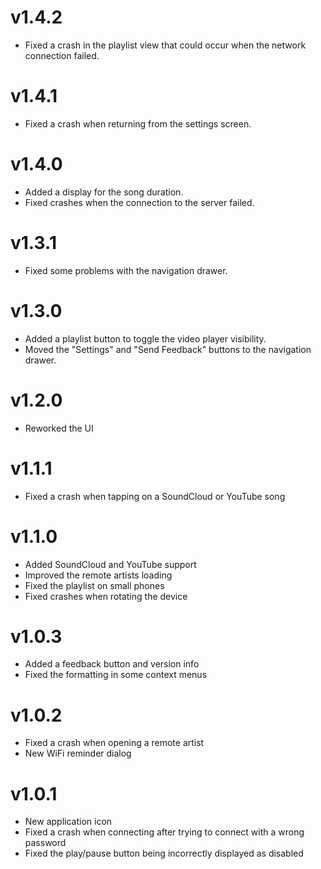 # v1.4.2
- Fixed a crash in the playlist view that could occur when the network connection failed.

# v1.4.1
- Fixed a crash when returning from the settings screen.

# v1.4.0
- Added a display for the song duration.
- Fixed crashes when the connection to the server failed.

# v1.3.1
- Fixed some problems with the navigation drawer.

# v1.3.0
- Added a playlist button to toggle the video player visibility.
- Moved the "Settings" and "Send Feedback" buttons to the navigation drawer.

# v1.2.0
- Reworked the UI

# v1.1.1
- Fixed a crash when tapping on a SoundCloud or YouTube song

# v1.1.0
- Added SoundCloud and YouTube support
- Improved the remote artists loading
- Fixed the playlist on small phones
- Fixed crashes when rotating the device

# v1.0.3
- Added a feedback button and version info
- Fixed the formatting in some context menus

# v1.0.2
- Fixed a crash when opening a remote artist
- New WiFi reminder dialog

# v1.0.1

- New application icon
- Fixed a crash when connecting after trying to connect with a wrong password
- Fixed the play/pause button being incorrectly displayed as disabled
